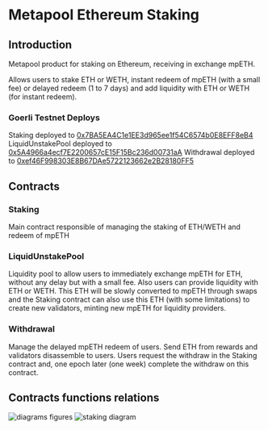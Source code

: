 # Metapool Ethereum Staking

## Introduction

Metapool product for staking on Ethereum, receiving in exchange mpETH.

Allows users to stake ETH or WETH, instant redeem of mpETH (with a small fee) or delayed redeem (1 to 7 days) and add liquidity with ETH or WETH (for instant redeem).

### Goerli Testnet Deploys

Staking deployed to [0x7BA5EA4C1e1EE3d965ee1f54C6574b0E8EFF8eB4](https://goerli.etherscan.io/address/0x7BA5EA4C1e1EE3d965ee1f54C6574b0E8EFF8eB4)
LiquidUnstakePool deployed to [0x5A4966a4ecf7E2200657cE15F15Bc236d00731aA](https://goerli.etherscan.io/address/0x5A4966a4ecf7E2200657cE15F15Bc236d00731aA)
Withdrawal deployed to [0xef46F998303E8B67DAe5722123662e2B28180FF5](https://goerli.etherscan.io/address/0xef46F998303E8B67DAe5722123662e2B28180FF5)

## Contracts

### Staking

Main contract responsible of managing the staking of ETH/WETH and redeem of mpETH

### LiquidUnstakePool

Liquidity pool to allow users to immediately exchange mpETH for ETH, without any delay but with a small fee.
Also users can provide liquidity with ETH or WETH. This ETH will be slowly converted to mpETH through swaps and the Staking contract can also use this ETH (with some limitations) to create new validators, minting new mpETH for liquidity providers.

### Withdrawal

Manage the delayed mpETH redeem of users. Send ETH from rewards and validators disassemble to users.
Users request the withdraw in the Staking contract and, one epoch later (one week) complete the withdraw on this contract.

## Contracts functions relations

![diagrams figures](https://github.com/Meta-Pool/metapool-ethereum/tree/main/diagrams/figures.png?raw=true)
![staking diagram](https://github.com/Meta-Pool/metapool-ethereum/tree/main/diagrams/staking.png?raw=true)
